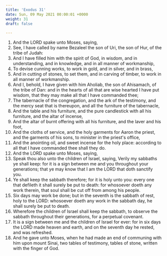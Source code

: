 ```yaml
---
title: 'Exodus 31'
date: Sun, 09 May 2021 00:00:01 +0000
weight: 31
draft: false
  
---
```


1. And the LORD spake unto Moses, saying,
2. See, I have called by name Bezaleel the son of Uri, the son of Hur, of the tribe of Judah:
3. And I have filled him with the spirit of God, in wisdom, and in understanding, and in knowledge, and in all manner of workmanship,
4. To devise cunning works, to work in gold, and in silver, and in brass,
5. And in cutting of stones, to set them, and in carving of timber, to work in all manner of workmanship.
6. And I, behold, I have given with him Aholiab, the son of Ahisamach, of the tribe of Dan: and in the hearts of all that are wise hearted I have put wisdom, that they may make all that I have commanded thee;
7. The tabernacle of the congregation, and the ark of the testimony, and the mercy seat that is thereupon, and all the furniture of the tabernacle,
8. And the table and his furniture, and the pure candlestick with all his furniture, and the altar of incense,
9. And the altar of burnt offering with all his furniture, and the laver and his foot,
10. And the cloths of service, and the holy garments for Aaron the priest, and the garments of his sons, to minister in the priest's office,
11. And the anointing oil, and sweet incense for the holy place: according to all that I have commanded thee shall they do.
12. And the LORD spake unto Moses, saying,
13. Speak thou also unto the children of Israel, saying, Verily my sabbaths ye shall keep: for it is a sign between me and you throughout your generations; that ye may know that I am the LORD that doth sanctify you.
14. Ye shall keep the sabbath therefore; for it is holy unto you: every one that defileth it shall surely be put to death: for whosoever doeth any work therein, that soul shall be cut off from among his people.
15. Six days may work be done; but in the seventh is the sabbath of rest, holy to the LORD: whosoever doeth any work in the sabbath day, he shall surely be put to death.
16. Wherefore the children of Israel shall keep the sabbath, to observe the sabbath throughout their generations, for a perpetual covenant.
17. It is a sign between me and the children of Israel for ever: for in six days the LORD made heaven and earth, and on the seventh day he rested, and was refreshed.
18. And he gave unto Moses, when he had made an end of communing with him upon mount Sinai, two tables of testimony, tables of stone, written with the finger of God.
